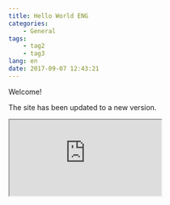 ```yaml
---
title: Hello World ENG
categories:
    - General
tags:
    - tag2
    - tag3
lang: en
date: 2017-09-07 12:43:21
---
```

Welcome! 
<!-- more -->
The site has been updated to a new version.
<iframe src="https://embed.windy.com/">
  <p>Your browser does not support iframes.</p>
</iframe>
 